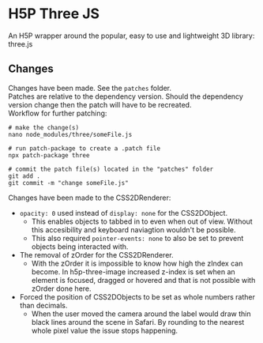 H5P Three JS
==========

An H5P wrapper around the popular, easy to use and lightweight 3D library: three.js

## Changes

Changes have been made. See the `patches` folder.  
Patches are relative to the dependency version. Should the dependency version change then the patch will have to be recreated.  
Workflow for further patching:  
```
# make the change(s)
nano node_modules/three/someFile.js

# run patch-package to create a .patch file
npx patch-package three

# commit the patch file(s) located in the "patches" folder
git add .
git commit -m "change someFile.js"
```
Changes have been made to the CSS2DRenderer:

* `opacity: 0` used instead of `display: none` for the CSS2DObject.
    * This enables objects to tabbed in to even when out of view. Without this accesibility and keyboard naviagtion wouldn't be possible.
    * This also required `pointer-events: none` to also be set to prevent objects being interacted with.
* The removal of zOrder for the CSS2DRenderer.
    * With the zOrder it is impossible to know how high the zIndex can become. In h5p-three-image increased z-index is set when an element is focused, dragged or hovered and that is not possible with zOrder done here.
* Forced the position of CSS2DObjects to be set as whole numbers rather than decimals.
    * When the user moved the camera around the label would draw thin black lines around the scene in Safari. By rounding to the nearest whole pixel value the issue stops happening.
